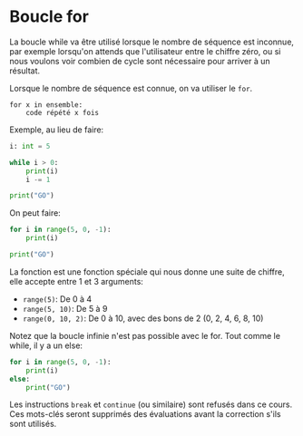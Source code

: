 # Boucle for

La boucle while va être utilisé lorsque le nombre de séquence est inconnue, par exemple lorsqu'on attends que l'utilisateur entre le chiffre zéro, ou si nous voulons voir combien de cycle sont nécessaire pour arriver à un résultat.

Lorsque le nombre de séquence est connue, on va utiliser le `for`.

```
for x in ensemble:
    code répété x fois
```

Exemple, au lieu de faire:

```py
i: int = 5

while i > 0:
    print(i)
    i -= 1

print("GO") 
```

On peut faire:

```py
for i in range(5, 0, -1):
    print(i)

print("GO")
```

La fonction est une fonction spéciale qui nous donne une suite de chiffre, elle accepte entre 1 et 3 arguments:

 * `range(5)`: De 0 à 4
 * `range(5, 10)`: De 5 à 9
 * `range(0, 10, 2)`: De 0 à 10, avec des bons de 2 (0, 2, 4, 6, 8, 10)

Notez que la boucle infinie n'est pas possible avec le for.
Tout comme le while, il y a un else:

```py
for i in range(5, 0, -1):
    print(i)
else:
    print("GO") 
```

Les instructions `break` et `continue` (ou similaire) sont refusés dans ce cours.
Ces mots-clés seront supprimés des évaluations avant la correction s'ils sont utilisés.